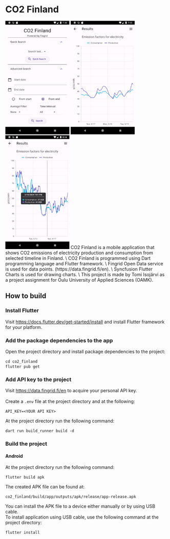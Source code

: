 # CO2 Finland
<img src="Doc/1.png" alt="Search screen" style="width:200px;"/>
<img src="Doc/2.png" alt="Search screen" style="width:200px;"/>
<img src="Doc/3.png" alt="Search screen" style="width:200px;"/>
CO2 Finland is a mobile application that shows CO2 emissions of electricity production and consumption from selected timeline in Finland. \
CO2 Finland is programmed using Dart programming language and Flutter framework. \
Fingrid Open Data service is used for data points. (https://data.fingrid.fi/en). \
Syncfusion Flutter Charts is used for drawing charts. \
This project is made by Tomi Isojärvi as a project assignment for Oulu University of Applied Sciences (OAMK).

## How to build
### Install Flutter
Visit https://docs.flutter.dev/get-started/install and install Flutter framework for your platform.
### Add the package dependencies to the app
Open the project directory and install package dependencies to the project:
```
cd co2_finland
flutter pub get
```
### Add API key to the project
Visit https://data.fingrid.fi/en to acquire your personal API key. \
\
Create a `.env` file at the project directory and at the following:
```
API_KEY=<YOUR API KEY>
```
At the project directory run the following command:
```
dart run build_runner build -d
```
### Build the project
#### Android
At the project directory run the following command:
```
flutter build apk
```
The created APK file can be found at:
```
co2_finland/build/app/outputs/apk/release/app-release.apk
```
You can install the APK file to a device either manually or by using USB cable. \
To install application using USB cable, use the following command at the project directory:
```
flutter install
```
